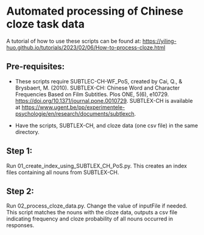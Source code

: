 # Automated processing of Chinese cloze task data

A tutorial of how to use these scripts can be found at: https://yiling-huo.github.io/tutorials/2023/02/06/How-to-process-cloze.html

## Pre-requisites:

- These scripts require SUBTLEC-CH-WF_PoS, created by Cai, Q., & Brysbaert, M. (2010). SUBTLEX-CH: Chinese Word and Character Frequencies Based on Film Subtitles. Plos ONE, 5(6), e10729. https://doi.org/10.1371/journal.pone.0010729.
SUBTLEX-CH is available at https://www.ugent.be/pp/experimentele-psychologie/en/research/documents/subtlexch.

- Have the scripts, SUBTLEX-CH, and cloze data (one csv file) in the same directory.

## Step 1:

Run 01_create_index_using_SUBTLEX_CH_PoS.py. This creates an index files containing all nouns from SUBTLEX-CH.

## Step 2:

Run 02_process_cloze_data.py. Change the value of inputFile if needed. This script matches the nouns with the cloze data, outputs a csv file indicating frequency and cloze probability of all nouns occurred in responses.